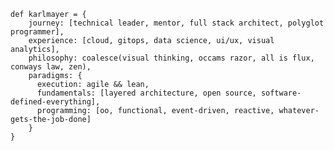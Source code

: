     def karlmayer = {
	    journey: [technical leader, mentor, full stack architect, polyglot programmer],
	    experience: [cloud, gitops, data science, ui/ux, visual analytics],
	    philosophy: coalesce(visual thinking, occams razor, all is flux, conways law, zen),
	    paradigms: {
          execution: agile && lean,
          fundamentals: [layered architecture, open source, software-defined-everything],
          programming: [oo, functional, event-driven, reactive, whatever-gets-the-job-done]
	    }
	}
